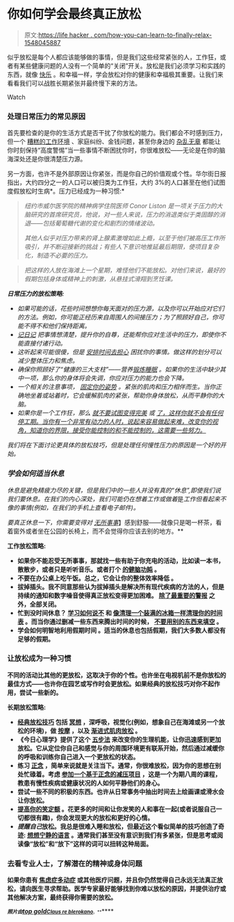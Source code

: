 # 你如何学会最终真正放松

> 原文:[https://life hacker . com/how-you-can-learn-to-finally-relax-1548045887](https://lifehacker.com/how-you-can-learn-to-finally-really-relax-1548045887)

似乎放松是每个人都应该能够做的事情，但是我们这些经常紧张的人，工作狂，或者有某些健康问题的人没有一个简单的“关闭”开关。放松是我们必须学习和实践的东西，就像 [快乐](http://lifehacker.com/how-to-make-happiness-a-habit-718061332) 。和幸福一样，学会放松对你的健康和幸福极其重要。让我们来看看我们可以战胜长期紧张并最终慢下来的方法。

Watch

### 处理日常压力的常见原因

首先要检查的是你的生活方式是否干扰了你放松的能力。我们都会不时感到压力，但一个 [糟糕的工作环境](https://lifehacker.com/your-boss-is-bad-for-you-why-bad-bosses-infect-your-li-5888886) 、家庭纠纷、金钱问题，甚至你身边的 [杂乱无章](http://lifehacker.com/how-clutter-affects-your-brain-and-what-you-can-do-abo-662647035) 都能让你时刻保持“高度警惕”当一些事情不断困扰你时，你很难放松——无论是在你的脑海深处还是你很清楚压力源。

另一方面，也许不是外部原因让你紧张，而是你自己的价值观或个性。华尔街日报指出，大约四分之一的人口可以被归类为工作狂，大约 3%的人口甚至在他们试图度假放松时生病*。压力已经成为一种习惯:*

> *纽约市威尔医学院的精神病学住院医师 Conor Liston 是一项关于压力的大脑研究的首席研究员，他说，对一些人来说，压力的消退类似于类固醇的消退——包括葡萄糖代谢的变化和剧烈的情绪波动。*
> 
> *其他人似乎对压力带来的肾上腺素激增如此上瘾，以至于他们被高压工作所吸引，并不断迎接新的挑战；有些人下意识地推延最后期限，使项目复杂化，制造不必要的压力。*

> *把这样的人放在海滩上一个星期，难怪他们不能放松。对他们来说，最好的假期包括身体或精神上的刺激，从悬挂式滑翔到烹饪课。*

***日常压力的放松策略:***

*   *如果可能的话，花些时间想想你每天面对的压力源，以及你可以开始应对它们的方法。例如，你可能正经历来自周围人的间接压力；为了照顾好自己，你可能不得不和他们保持距离。*
*   *[记日记](http://lifehacker.com/why-you-should-keep-a-journal-and-how-to-start-yours-1547057185) 把事情想清楚，提升你的自尊，还能帮你应对生活中的压力，即使你不能直接付诸行动。*
*   *这听起来可能很傻，但是 [安排时间去担心](http://lifehacker.com/set-aside-time-to-worry-to-reduce-stress-and-anxiety-5825023) 困扰你的事情。做这样的划分可以减少整体压力和焦虑。*
*   *确保你照顾好了“健康的三大支柱”——营养[锻炼](http://lifehacker.com/tag/exercise)[睡眠](http://lifehacker.com/tag/sleep) 。如果你的生活中缺少其中一项，那么你的身体将会失调，你应对压力的能力也会下降。*
*   *一个相关的注意事项， [固定你的姿势](http://lifehacker.com/tag/posture) 。紧张的肌肉和压力相伴而生。当你正确地坐着或站着时，它会缓解肌肉的紧张，帮助你身体放松，从而平静你的大脑。*
*   *如果你是一个工作狂，那么 [就不要试图变得完美](http://lifehacker.com/if-youre-always-stressed-at-your-job-youre-probably-tr-5954699) 或 [了，这样你就不会有任何停工期。当你有一个非常有动力的人时，说起来容易做起来难，改变你的视角，知道你的界限，接受你能控制的和不能控制的，这需要一些努力。](http://lifehacker.com/stop-being-so-damn-productive-5867102)*

*我们将在下面讨论更具体的放松技巧，但是处理任何慢性压力的原因是一个好的开始。*

### *学会如何适当休息*

*休息是避免精疲力尽的关键，但是我们中的一些人并没有真的“休息”,即使我们说我们要休息。在我们的内心深处，我们可能仍在想着工作或做着*是*工作但看起来不像的事情(例如，在我们的手机上查看电子邮件)。*

*要真正休息一下，你需要变得对 [无所事事](https://lifehacker.com/when-s-the-last-time-you-did-nothing-5930330)*】感到舒服——就像只是喝一杯茶，看着窗外或者坐在公园的长椅上，而不会觉得你应该去别的地方。**

****工作放松策略:****

*   **如果你不能忍受无所事事，那就找一些有助于你充电的活动，比如读一本书，散散步，或者只是听听音乐。或者打个 [的健脑功盹](http://lifehacker.com/how-long-to-nap-for-the-biggest-brain-benefits-1251546669) 。**
*   **不要在办公桌上吃午饭。总之，它会让你的整体效率降低 。**
*   **拔掉插头。我不同意那些认为拔掉插头是解决所有现代疾病的方法的人，但是持续的通知和数字噪音使得真正放松变得更加困难。 [除了最重要的警报](http://lifehacker.com/turn-off-all-your-alerts-except-the-immediately-actiona-5909176) 之外，全部关闭。**
*   **忙到没时间休息？ [学习如何说不](http://lifehacker.com/a-scientific-guide-to-saying-no-1293242273) 和 [像清理一个装满的冰箱一样清理你的时间表](http://lifehacker.com/purge-your-schedule-like-you-would-a-packed-fridge-5800354) 。而当你通过删减一些东西来腾出时间的时候， [不要用别的东西来填空](http://kristinn.ghost.io/burnout/) 。**
*   **学会如何明智地利用假期时间 。适当的休息也包括假期，我们大多数人都没有足够的假期。**

### **让放松成为一种习惯**

**不同的活动比其他的更放松，这取决于你的个性。也许坐在电视机前不是你放松的最佳方式——也许你在园艺或写作时会更放松。如果经典的放松技巧对你不起作用，尝试一些新的。**

****长期放松策略:****

*   **[经典放松技巧](http://en.wikipedia.org/wiki/Relaxation_technique) 包括 [冥想](http://lifehacker.com/a-guide-to-meditation-for-the-rest-of-us-5591576) ，深呼吸，视觉化(例如，想象自己在海滩或另一个放松的环境)，做 [按摩](http://lifehacker.com/whats-the-difference-between-all-these-types-of-massag-1522088430) ，以及 [渐进式肌肉放松](http://en.wikipedia.org/wiki/Jacobson%27s_Progressive_Muscle_Relaxation) 。**
*   **《今日心理学》提供了这个 [五步法](http://www.psychologytoday.com/blog/notes-self/201310/how-relax) 来改变你的生理机能，让你迅速感到更加放松。它从定位你自己和感觉与你的周围环境更有联系开始，然后通过减缓你的呼吸和训练你自己进入一个更放松的状态。**
*   **练习 [正念](http://lifehacker.com/what-is-mindfulness-and-why-is-everyone-talking-abo-1502693174) ，简单来说就是关注当下。通常，你很难放松，因为你的思想在别处忙碌着。考虑 [参加一个基于正念的减压项目](http://psychcentral.com/blog/archives/2014/03/20/why-i-enrolled-in-a-mindfulness-based-stress-reduction-program/) ，这是一个为期八周的课程，教患有慢性疾病或健康状况的人如何平静他们的身心。**
*   **尝试一些不同的积极的东西。也许从日常事务中抽出时间去上绘画课或滑水会让你放松。**
*   **[提高你的笑定额](http://www.psychologytoday.com/blog/the-possibility-paradigm/201106/are-you-meeting-your-laugh-quota-why-you-should-laugh-5-year-ol) 。花更多的时间和让你发笑的人和事在一起(或者说服自己一切都很有趣)，你会发现更大的放松和更好的心情。**
*   ***提醒自己*放松。我总是很难入睡和放松，但最近这个看似简单的技巧创造了奇迹: [想想宁静的语言](http://lifehacker.com/improve-your-sleep-by-reading-a-few-key-words-1334626426) 。通常我们甚至没有意识到我们有多紧张，但是思考或阅读像“放松”和“放下”这样的词可以扭转这种局面。**

### **去看专业人士，了解潜在的精神或身体问题**

**如果你患有 [焦虑症](https://lifehacker.com/what-anxiety-actually-does-to-you-and-what-you-can-do-a-1468128356)[多动症](http://lifehacker.com/how-i-taught-myself-to-listen-despite-my-adhd-1543097586) 或其他医疗问题，并且你仍然觉得自己永远无法真正放松，请向医生寻求帮助。医学专家最好能够找到你难以放松的原因，并提供治疗或其他解决方案，最终获得你需要的放松。**

**<small>*照片由*</small>[*top gold*](http://www.flickr.com/photos/topgold/6273248505/sizes/o/in/photolist-aym3dZ-7G7Q2N-7AJ1w7-coQ7t3-9BMsED-9eY26m-9jctx9-cEJPoW-8tofTB-aajmg4-auQjtm-auQjsf-auQjsU-86AtMA-afDxkr-eBGJZh-7Hf8Em-8M8wxP-7SULYU-b5e8HB-8GPmL2-ca7FBm-cH2WbQ-dwD6me-dwD6yc-dwJAKC-7RmaaW-dwD63p-8zRtSz-dwD6tv-93R2VM-e7MS9Y-9udoe2-anhoNV-anhoPa-anhoQc-anhoPz-ankAH3-anhoQr-8u7AWG-aqJqy9-csMZSq-csMPVo-csMYdQ-csMQvJ-dwD69Z-dwD6gD-dwJAVG-dwJANG-dwJBzU-anhvzi/)<small></small>*[<small>*Claus re bler*</small>](http://www.flickr.com/photos/15939977@N05/2283133585/in/photolist-4tKE5a-4v8VVW-4zyUFT-4TcEn9-4ZNege-567LN3-58DF6g-5c9GuW-5dEf6w-5edj2k-5fh4Fr-5gb4Jd-5ttDQ6-5E4Z52-5JVo7U-5LsFJZ-5Lx1AJ-5NjuVb-5PMCWf-5VXsZe-5XUYWG-69WmqQ-6bNCwT-6rfPbS-6tjGjJ-6tpzQr-6yTDwg-6AkWFF-6Aq5JA-6EjLhY-6GMkQs-6QtLWe-7iRJWx-kBuiEM-8akqjd-d4ovKN-gQ5amU-cq8zTo-ayLtQ8-aZhxUt-hEh1LK-7RowgL-auEjA1-9EKv8A-dBgyYH-9dXCE7-bE4HWc-8tpua7-dCZLZ5-8kEwxL-dMBswU)<small></small>*[<small>*okano*</small>](https://www.flickr.com/photos/okano/2351493098/)<small><small>**。**</small></small>****